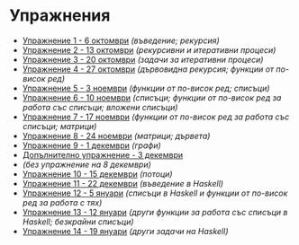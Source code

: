 Упражнения
==========
* [Упражнение 1 - 6 октомври](01/) _(въведение; рекурсия)_
* [Упражнение 2 - 13 октомври](02/) _(рекурсивни и итеративни процеси)_
* [Упражнение 3 - 20 октомври](03/) _(задачи за итеративни процеси)_
* [Упражнение 4 - 27 октомври](04/) _(дървовидна рекурсия; функции от по-висок ред)_
* [Упражнение 5 - 3 ноември](05/) _(функции от по-висок ред; списъци)_
* [Упражнение 6 - 10 ноември](06/) _(списъци; функции от по-висок ред за работа със списъци; вложени списъци)_
* [Упражнение 7 - 17 ноември](07/) _(функции от по-висок ред за работа със списъци; матрици)_
* [Упражнение 8 - 24 ноември](08/) _(матрици; дървета)_
* [Упражнение 9 - 1 декември](09/) _(графи)_
* [Допълнително упражнение - 3 декември](extra01/)
* _(без упражнение на 8 декември)_
* [Упражнение 10 - 15 декември](10/) _(потоци)_
* [Упражнение 11 - 22 декември](11/) _(въведение в Haskell)_
* [Упражнение 12 - 5 януари](12/) _(списъци в Haskell и функции от по-висок ред за работа с тях)_
* [Упражнение 13 - 12 януари](13/) _(други функции за работа със списъци в Haskell; безкрайни списъци)_
* [Упражнение 14 - 19 януари](14/) _(други задачи на Haskell)_

